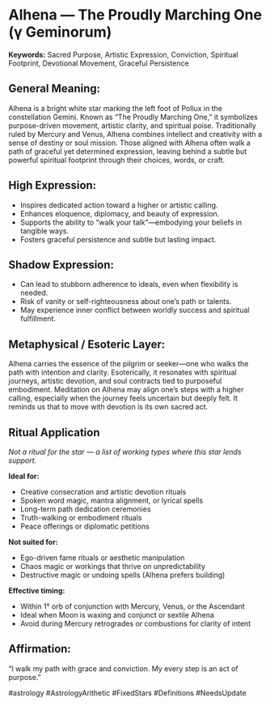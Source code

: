 # Alhena — The Proudly Marching One (γ Geminorum)

**Keywords:** Sacred Purpose, Artistic Expression, Conviction, Spiritual Footprint, Devotional Movement, Graceful Persistence

## General Meaning:
Alhena is a bright white star marking the left foot of Pollux in the constellation Gemini. Known as “The Proudly Marching One,” it symbolizes purpose-driven movement, artistic clarity, and spiritual poise. Traditionally ruled by Mercury and Venus, Alhena combines intellect and creativity with a sense of destiny or soul mission. Those aligned with Alhena often walk a path of graceful yet determined expression, leaving behind a subtle but powerful spiritual footprint through their choices, words, or craft.

## High Expression:
- Inspires dedicated action toward a higher or artistic calling.  
- Enhances eloquence, diplomacy, and beauty of expression.  
- Supports the ability to “walk your talk”—embodying your beliefs in tangible ways.  
- Fosters graceful persistence and subtle but lasting impact.

## Shadow Expression:
- Can lead to stubborn adherence to ideals, even when flexibility is needed.  
- Risk of vanity or self-righteousness about one’s path or talents.  
- May experience inner conflict between worldly success and spiritual fulfillment.

## Metaphysical / Esoteric Layer:
Alhena carries the essence of the pilgrim or seeker—one who walks the path with intention and clarity. Esoterically, it resonates with spiritual journeys, artistic devotion, and soul contracts tied to purposeful embodiment. Meditation on Alhena may align one’s steps with a higher calling, especially when the journey feels uncertain but deeply felt. It reminds us that to move with devotion is its own sacred act.

## Ritual Application
*Not a ritual for the star — a list of working types where this star lends support.*

**Ideal for:**  
- Creative consecration and artistic devotion rituals  
- Spoken word magic, mantra alignment, or lyrical spells  
- Long-term path dedication ceremonies  
- Truth-walking or embodiment rituals  
- Peace offerings or diplomatic petitions

**Not suited for:**  
- Ego-driven fame rituals or aesthetic manipulation  
- Chaos magic or workings that thrive on unpredictability  
- Destructive magic or undoing spells (Alhena prefers building)

**Effective timing:**  
- Within 1° orb of conjunction with Mercury, Venus, or the Ascendant  
- Ideal when Moon is waxing and conjunct or sextile Alhena  
- Avoid during Mercury retrogrades or combustions for clarity of intent

## Affirmation:
“I walk my path with grace and conviction. My every step is an act of purpose.”

#astrology #AstrologyArithetic #FixedStars #Definitions #NeedsUpdate
